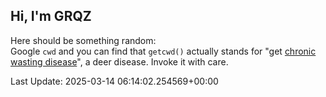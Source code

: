 ## Hi, I'm GRQZ
Here should be something random:  
Google `cwd` and you can find that `getcwd()` actually stands for "get [chronic wasting disease](https://en.wikipedia.org/wiki/Chronic_wasting_disease)", a deer disease. Invoke it with care.



Last Update: 2025-03-14 06:14:02.254569+00:00
